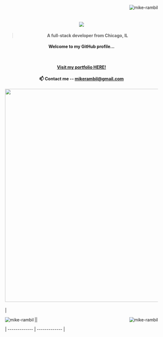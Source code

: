 <div align="right">

<p align="right"> <img src="https://komarev.com/ghpvc/?username=mike-rambil&label=Profile%20views&color=0e75b6&style=flat" alt="mike-rambil" /> </p>

</div>









<h1 align="center">

  <img src="https://readme-typing-svg.herokuapp.com/?font=Fira+Code&size=30&center=true&vCenter=true&width=800&height=60&duration=4000&lines=Hi+👋,+I'm+Mike;nvim+~/.zshrc;+tmux+new+-s+Productivity;Compiling+life+with+-O3;+BTW+I+use+Arch+Linux" />

</h1>



<h4 align="center">  



> A full-stack developer from Chicago, IL





</h4>

<h4 align="center"> 

Welcome to my GitHub profile...

<br/>

</h4>



<h4 align="center">



<a  align="center" href='https://micheal-palliparambil.vercel.app/'>Visit my portfolio HERE!</a>

</h4>



















<h4 align="center">📫 Contact me -- <a href="mailto:mikerambil@gmail.com">mikerambil@gmail.com</a></h4>









<h4 align="center">

<img src="https://user-images.githubusercontent.com/74038190/212284100-561aa473-3905-4a80-b561-0d28506553ee.gif" width="700"></div>

</h4> 











|<div align="center"><img align="left" src="https://github-readme-streak-stats.herokuapp.com/?user=mike-rambil&" alt="mike-rambil" /></div>|<img align="right" src="https://github-readme-stats.vercel.app/api/top-langs?username=mike-rambil&show_icons=true&locale=en&layout=compact" alt="mike-rambil" />|

| ------------- | ------------- |

